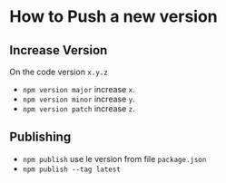 # How to Push a new version

## Increase Version

On the code version ``x.y.z``

* ``npm version major`` increase `x`.
* ``npm version minor`` increase `y`.
* ``npm version patch`` increase `z`.


## Publishing

* ``npm publish`` use le version from file `package.json`
* ``npm publish --tag latest``